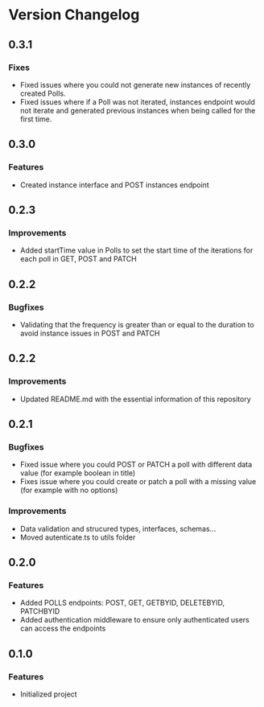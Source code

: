 # Version Changelog

## 0.3.1

### Fixes

- Fixed issues where you could not generate new instances of recently created Polls.
- Fixed issues where if a Poll was not iterated, instances endpoint would not iterate and generated previous instances when being called for the first time.

## 0.3.0

### Features

- Created instance interface and POST instances endpoint

## 0.2.3

### Improvements

- Added startTime value in Polls to set the start time of the iterations for each poll in GET, POST and PATCH

## 0.2.2

### Bugfixes

- Validating that the frequency is greater than or equal to the duration to avoid instance issues in POST and PATCH

## 0.2.2

### Improvements

- Updated README.md with the essential information of this repository

## 0.2.1

### Bugfixes

- Fixed issue where you could POST or PATCH a poll with different data value (for example boolean in title)
- Fixes issue where you could create or patch a poll with a missing value (for example with no options)

### Improvements

- Data validation and strucured types, interfaces, schemas...
- Moved autenticate.ts to utils folder

## 0.2.0

### Features

- Added POLLS endpoints: POST, GET, GETBYID, DELETEBYID, PATCHBYID
- Added authentication middleware to ensure only authenticated users can access the endpoints

## 0.1.0

### Features

- Initialized project
